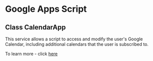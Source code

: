 <h1>Google Apps Script</h1>
<h2>Class CalendarApp</h2>

<p>This service allows a script to access and modify the user's Google Calendar, including additional calendars that the user is subscribed to.

To learn more - click <a href="https://developers.google.com/apps-script/reference/calendar">here</a></p>
